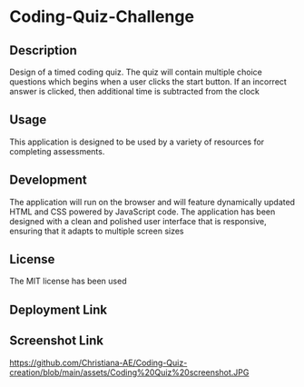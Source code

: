 # Coding-Quiz-Challenge

## Description
Design of a timed coding quiz. The quiz will contain multiple choice questions which begins when a user clicks the start button. If an incorrect answer is clicked, then additional time is subtracted from the clock

## Usage
This application is designed to be used by a variety of resources for completing assessments. 

## Development 
The application will run on the browser and will feature dynamically updated HTML and CSS powered by JavaScript code. The application has been designed with a clean and polished user interface that is responsive, ensuring that it adapts to multiple screen sizes

## License
The MIT license has been used

## Deployment Link 

## Screenshot Link
https://github.com/Christiana-AE/Coding-Quiz-creation/blob/main/assets/Coding%20Quiz%20screenshot.JPG



